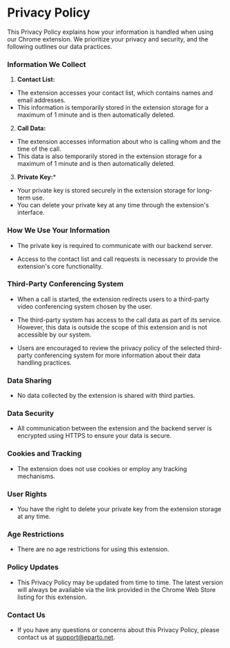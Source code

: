 # Privacy Policy

This Privacy Policy explains how your information is handled when using our
Chrome extension. We prioritize your privacy and security, and the following
outlines our data practices.

### Information We Collect

1. **Contact List:**

- The extension accesses your contact list, which contains names and email
  addresses.
- This information is temporarily stored in the extension storage for a maximum
  of 1 minute and is then automatically deleted.

2. **Call Data:**

- The extension accesses information about who is calling whom and the time of
  the call.
- This data is also temporarily stored in the extension storage for a maximum of
  1 minute and is then automatically deleted.

3. **Private Key:***

- Your private key is stored securely in the extension storage for long-term
  use.
- You can delete your private key at any time through the extension's interface.

### How We Use Your Information

- The private key is required to communicate with our backend server.

- Access to the contact list and call requests is necessary to provide the
  extension's core functionality.

### Third-Party Conferencing System

- When a call is started, the extension redirects users to a third-party video
  conferencing system chosen by the user.

- The third-party system has access to the call data as part of its service.
  However, this data is outside the scope of this extension and is not
  accessible by our system.

- Users are encouraged to review the privacy policy of the selected third-party
  conferencing system for more information about their data handling practices.

### Data Sharing

- No data collected by the extension is shared with third parties.

### Data Security

- All communication between the extension and the backend server is encrypted
  using HTTPS to ensure your data is secure.

### Cookies and Tracking

- The extension does not use cookies or employ any tracking mechanisms.

### User Rights

- You have the right to delete your private key from the extension storage at
  any time.

### Age Restrictions

- There are no age restrictions for using this extension.

### Policy Updates

- This Privacy Policy may be updated from time to time. The latest version will
  always be available via the link provided in the Chrome Web Store listing for
  this extension.

### Contact Us

- If you have any questions or concerns about this Privacy Policy, please
  contact us at [support@eparto.net](mailto:support@eparto.net).
